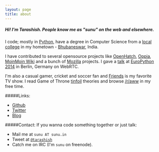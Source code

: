 ```yaml
---
layout: page
title: about
---
```


##### Hi! I'm Tarashish. People know me as "sunu" on the web and elsewhere.

I code; mostly in [Python](https://www.python.org/), have a degree in Computer Science from a [local college](http://cet.edu.in/) in my hometown - [Bhubaneswar](http://en.wikipedia.org/wiki/Bhubaneswar), India.

I have contributed to several opensource projects like [OpenHatch](https://openhatch.org/), [Oppia](https://www.oppia.org/), [MoinMoin Wiki](http://moinmo.in/MoinMoin2.0) and a bunch of [Mozilla](https://www.mozilla.org/en-US/) projects. I gave a [talk](https://www.youtube.com/watch?v=uBV_KKGzNqQ) at [EuroPython 2014](https://ep2014.europython.eu/) in Berlin, Germany on WebRTC.

I'm also a casual gamer, cricket and soccer fan and [Friends](http://www.imdb.com/title/tt0108778/) is my favorite TV show. I read Game of Throne [tinfoil](http://www.urbandictionary.com/define.php?term=tinfoil+hat) theories and browse [/r/aww](https://www.reddit.com/r/aww) in my free time.

#####Links:

- [Github](https://github.com/sunu)
- [Twitter](https://twitter.com/tarashish)
- [Blog](https://sunu.in/)


#####Contact:
If you wanna code something together or just talk:

- Mail me at `sunu AT sunu.in`
- Tweet at [`@tarashish`](https://twitter.com/tarashish)
- Catch me on IRC (I'm `sunu` on freenode).
